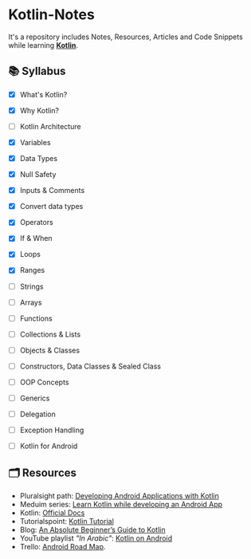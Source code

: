 # Kotlin-Notes
It's a repository includes Notes, Resources, Articles and Code Snippets while learning **[Kotlin](https://github.com/JetBrains/kotlin)**. 


## 📚 Syllabus
- [x] What's Kotlin?
- [x] Why Kotlin?
- [ ] Kotlin Architecture
- [x] Variables
- [x] Data Types
- [x] Null Safety
- [x] Inputs & Comments
- [x] Convert data types
- [x] Operators
- [x] If & When 
- [x] Loops
- [x] Ranges
- [ ] Strings
- [ ] Arrays
- [ ] Functions
- [ ] Collections & Lists
- [ ] Objects & Classes
- [ ] Constructors, Data Classes & Sealed Class
- [ ] OOP Concepts
- [ ] Generics 
- [ ] Delegation
- [ ] Exception Handling
- [ ] Kotlin for Android


## 🗂 Resources
- Pluralsight path: [Developing Android Applications with Kotlin](https://app.pluralsight.com/paths/skills/android-development-with-kotlin-fundamentals)
- Meduim series: [Learn Kotlin while developing an Android App](https://medium.com/android-news/learn-kotlin-while-developing-an-android-app-introduction-567e21ff9664)
- Kotlin: [Official Docs](https://kotlinlang.org/docs/home.html)
- Tutorialspoint: [Kotlin Tutorial](https://www.tutorialspoint.com/kotlin/index.htm)
- Blog: [An Absolute Beginner’s Guide to Kotlin](https://blog.teamtreehouse.com/absolute-beginners-guide-kotlin)
- YouTube playlist *"In Arabic"*: [Kotlin on Android](https://www.youtube.com/playlist?list=PLF8OvnCBlEY2w-zdVPozupapiKzLzpyUZ)
- Trello: [Android Road Map](https://trello.com/b/fsc44tYh/android-developer-roadmap).

